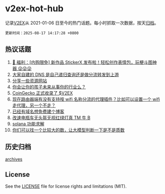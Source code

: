 # v2ex-hot-hub

 记录[V2EX](https://www.v2ex.com/)从 2021-01-06 日至今的热门话题。每小时抓取一次数据，按天[归档](archives)。

`更新时间：2025-08-17 14:17:28 +0800`

## 热议话题

1. [🎁 福利：[内购限免] 新作品 StickerX 发布啦！轻松创作表情包，玩梗斗图神器 😜😜😜](https://www.v2ex.com/t/1152848)
1. [大家自建的 DNS 是自己递归查询还是做分流转发到上游](https://www.v2ex.com/t/1152862)
1. [分享一些资源网站](https://www.v2ex.com/t/1152949)
1. [你会让你的孩子未来从事你的行业么？](https://www.v2ex.com/t/1152855)
1. [CoinGecko 正式收录了 $V2EX](https://www.v2ex.com/t/1152856)
1. [现在路由器端有没有支持按 wifi 名称分流的代理插件？比如可以设置一个 wifi 走代理，另一个不走？](https://www.v2ex.com/t/1152857)
1. [已经有域名想免费建个博客](https://www.v2ex.com/t/1152920)
1. [改速电瓶车无头盔无视红绿灯真 TM 牛 B](https://www.v2ex.com/t/1152944)
1. [solana 功能求解](https://www.v2ex.com/t/1152901)
1. [你们可以找一个比较大的数，让大模型判断一下是不是质数](https://www.v2ex.com/t/1152888)

## 历史归档

[archives](archives)

## License

See the [LICENSE](LICENSE) file for license rights and limitations (MIT).
